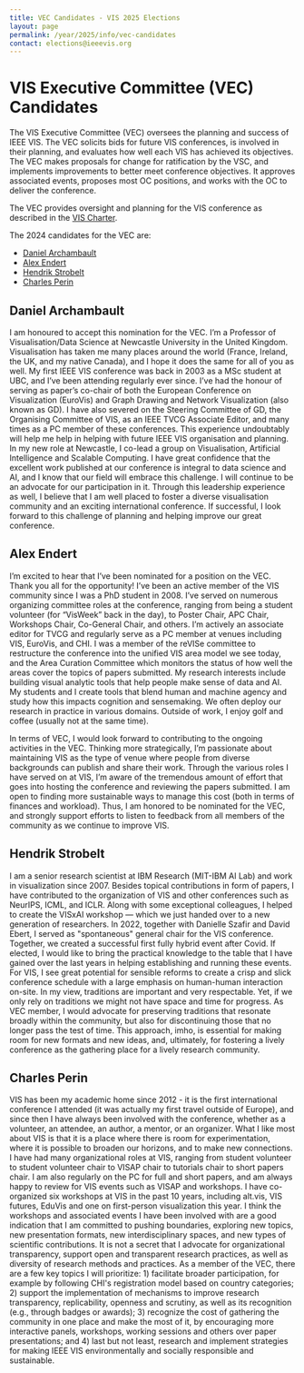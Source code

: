 ```yaml
---
title: VEC Candidates - VIS 2025 Elections
layout: page
permalink: /year/2025/info/vec-candidates
contact: elections@ieeevis.org
---
```


# VIS Executive Committee (VEC) Candidates 
The VIS Executive Committee (VEC) oversees the planning and success of IEEE VIS. The VEC solicits bids for future VIS conferences, is involved in their planning, and evaluates how well each VIS has achieved its objectives. The VEC makes proposals for change for ratification by the VSC, and implements improvements to better meet conference objectives. It approves associated events, proposes most OC positions, and works with the OC to deliver the conference.

The VEC provides oversight and planning for the VIS conference as described in the [VIS Charter](http://ieeevis.org/governance/IEEE-governance-structure).

The 2024 candidates for the VEC are:
* [Daniel Archambault](#daniel-archambault)
* [Alex Endert](#alex-endert)
* [Hendrik Strobelt](#hendrik-strobelt)
* [Charles Perin](#charles-perin)
  
## Daniel Archambault
I am honoured to accept this nomination for the VEC. I’m a Professor of Visualisation/Data Science at Newcastle University in the United Kingdom. Visualisation has taken me many places around the world (France, Ireland, the UK, and my native Canada), and I hope it does the same for all of you as well. My first IEEE VIS conference was back in 2003 as a MSc student at UBC, and I’ve been attending regularly ever since. I’ve had the honour of serving as paper’s co-chair of both the European Conference on Visualization (EuroVis) and Graph Drawing and Network Visualization (also known as GD). I have also severed on the Steering Committee of GD, the Organising Committee of VIS, as an IEEE TVCG Associate Editor, and many times as a PC member of these conferences. This experience undoubtably will help me help in helping with future IEEE VIS organisation and planning. In my new role at Newcastle, I co-lead a group on Visualisation, Artificial Intelligence and Scalable Computing. I have great confidence that the excellent work published at our conference is integral to data science and AI, and I know that our field will embrace this challenge. I will continue to be an advocate for our participation in it. Through this leadership experience as well, I believe that I am well placed to foster a diverse visualisation community and an exciting international conference. If successful, I look forward to this challenge of planning and helping improve our great conference.

## Alex Endert
I’m excited to hear that I’ve been nominated for a position on the VEC. Thank you all for the opportunity! I’ve been an active member of the VIS community since I was a PhD student in 2008. I’ve served on numerous organizing committee roles at the conference, ranging from being a student volunteer (for “VisWeek” back in the day), to Poster Chair, APC Chair, Workshops Chair, Co-General Chair, and others. I’m actively an associate editor for TVCG and regularly serve as a PC member at venues including VIS, EuroVis, and CHI. I was a member of the reVISe committee to restructure the conference into the unified VIS area model we see today, and the Area Curation Committee which monitors the status of how well the areas cover the topics of papers submitted. My research interests include building visual analytic tools that help people make sense of data and AI. My students and I create tools that blend human and machine agency and study how this impacts cognition and sensemaking. We often deploy our research in practice in various domains. Outside of work, I enjoy golf and coffee (usually not at the same time). 

 In terms of VEC, I would look forward to contributing to the ongoing activities in the VEC. Thinking more strategically, I’m passionate about maintaining VIS as the type of venue where people from diverse backgrounds can publish and share their work. Through the various roles I have served on at VIS, I’m aware of the tremendous amount of effort that goes into hosting the conference and reviewing the papers submitted. I am open to finding more sustainable ways to manage this cost (both in terms of finances and workload). Thus, I am honored to be nominated for the VEC, and strongly support efforts to listen to feedback from all members of the community as we continue to improve VIS. 

## Hendrik Strobelt
I am a senior research scientist at IBM Research (MIT-IBM AI Lab) and work in visualization since 2007. Besides topical contributions in form of papers, I have contributed to the organization of VIS and other conferences such as NeurIPS, ICML, and ICLR. Along with some exceptional colleagues, I helped to create the VISxAI workshop — which we just handed over to a new generation of researchers. In 2022, together with Danielle Szafir and David Ebert, I served as "spontaneous" general chair for the VIS conference. Together, we created a successful first fully hybrid event after Covid. If elected, I would like to bring the practical knowledge to the table that I have gained over the last years in helping establishing and running these events. For VIS, I see great potential for sensible reforms to create a crisp and slick conference schedule with a large emphasis on human-human interaction on-site. In my view, traditions are important and very respectable. Yet, if we only rely on traditions we might not have space and time for progress. As VEC member, I would advocate for preserving traditions that resonate broadly within the community, but also for discontinuing those that no longer pass the test of time. This approach, imho,  is essential for making room for new formats and new ideas, and, ultimately, for fostering a lively conference as the gathering place for a lively research community.

## Charles Perin
VIS has been my academic home since 2012 - it is the first international conference I attended (it was actually my first travel outside of Europe), and since then I have always been involved with the conference, whether as a volunteer, an attendee, an author, a mentor, or an organizer. What I like most about VIS is that it is a place where there is room for experimentation, where it is possible to broaden our horizons, and to make new connections. I have had many organizational roles at VIS, ranging from student volunteer to student volunteer chair to VISAP chair to tutorials chair to short papers chair. I am also regularly on the PC for full and short papers, and am always happy to review for VIS events such as VISAP and workshops. I have co-organized six workshops at VIS in the past 10 years, including alt.vis, VIS futures, EduVis and one on first-person visualization this year. I think the workshops and associated events I have been involved with are a good indication that I am committed to pushing boundaries, exploring new topics, new presentation formats, new interdisciplinary spaces, and new types of scientific contributions. It is not a secret that I advocate for organizational transparency, support open and transparent research practices, as well as diversity of research methods and practices. As a member of the VEC, there are a few key topics I will prioritize: 1) facilitate broader participation, for example by following CHI's registration model based on country categories; 2) support the implementation of mechanisms to improve research transparency, replicability, openness and scrutiny, as well as its recognition (e.g., through badges or awards); 3) recognize the cost of gathering the community in one place and make the most of it, by encouraging more interactive panels, workshops, working sessions and others over paper presentations; and 4) last but not least, research and implement strategies for making IEEE VIS environmentally and socially responsible and sustainable.
